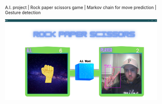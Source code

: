 A.I. project |
Rock paper scissors game |
Markov chain for move prediction |
Gesture detection 

![](/rps.png)
